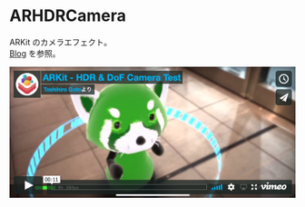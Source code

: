 # ARHDRCamera

ARKit のカメラエフェクト。  
[Blog](http://appleengine.hatenablog.com/entry/2018/10/01/191422) を参照。

[![ARKit のカメラエフェクトサンプル](ss.png)](https://player.vimeo.com/video/292855434)
